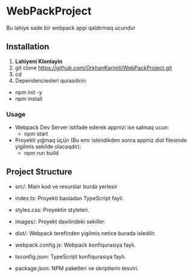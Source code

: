 # WebPackProject
Bu lahiye sade bir webpack appi qaldirmaq ucundur

## Installation
1. **Lahiyeni Klonlayin**
  1. git clone <https://github.com/OrkhanKarimli/WebPackProject.git>
  2. cd <project-directory>
2. Dependenciesleri qurasdirin:
- npm init -y
- npm install
### Usage
- Webpack Dev Server istifade ederek appnizi ise salmaq ucun:
  - npm start
- Proyekti yığmaq üçün (Bu emr islendikden sonra appniz dist filesinde yigilmis sekilde olacaqdir):
  - npm run build
 
## Project Structure
- src/: Main kod ve resurslar burda yerlesir

- index.ts: Proyekti basladan TypeScript fayli.
- styles.css: Proyektin styleleri.
- images/: Proyekt daxilindeki sekiller.
- dist/: Webpack terefinden yigilmis netice burada isledilir.

- webpack.config.js: Webpack konfiqurasiya faylı.

- tsconfig.json: TypeScript konfiqurasiya faylı.

- package.json: NPM paketleri ve skriptlerin tesviri.


